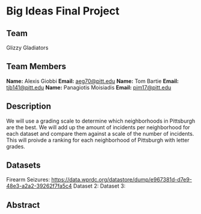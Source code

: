 # Big Ideas Final Project

## Team

Glizzy Gladiators

## Team Members

**Name:** Alexis Giobbi **Email:** aeg70@pitt.edu
**Name:** Tom Bartie **Email:** tjb141@pitt.edu
**Name:** Panagiotis Moisiadis **Email:** pim17@pitt.edu

## Description 

We will use a grading scale to determine which neighborhoods in Pittsburgh are the best. We will add up the amount
of incidents per neighborhood for each dataset and compare them against a scale of the number of incidents.
This will proivde a ranking for each neighborhood of Pittsburgh with letter grades. 

## Datasets

Firearm Seizures: https://data.wprdc.org/datastore/dump/e967381d-d7e9-48e3-a2a2-39262f7fa5c4
Dataset 2:
Dataset 3:

## Abstract